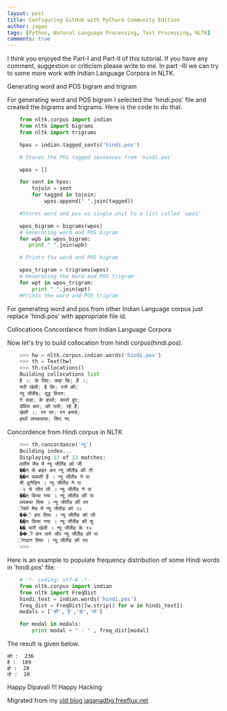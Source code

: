 ```yaml
---
layout: post
title: Configuring GitHub with PyCharm Community Edition
author: jagan
tags: [Python, Natural Language Processing, Text Processing, NLTK]
comments: true
---
```

I think you enjoyed the Part-I and Part-II of this tutorial. If you have any comment, suggestion or criticism please write to me. In part -III we can try to some more work with Indian Language Corpora in NLTK.

Generating word and POS bigram and trigram 

For generating word and POS bigram I selected the 'hindi.pos' file and created the bigrams and trigrams.
Here is the code to do that.

```python
    from nltk.corpus import indian
    from nltk import bigrams
    from nltk import trigrams

    hpos = indian.tagged_sents('hindi.pos')

    # Stores the POS tagged sentences from 'hindi.pos'

    wpos = []

    for sent in hpos:
        tojoin = sent
        for tagged in tojoin:
            wpos.append(" ".join(tagged))

    #Stores word and pos as single unit to a list called 'wpos'

    wpos_bigram = bigrams(wpos)
    # Generating word and POS bigram
    for wpb in wpos_bigram:
       print " ".join(wpb)

    # Prints the word and POS bigram

    wpos_trigram = trigrams(wpos)
    # Generating the Word and POS trigram
    for wpt in wpos_trigram:
        print " ".join(wpt)
    #Prints the word and POS trigram

```

        

For generating word and pos from other Indian Language corpus just replace 'hindi.pos' with appropriate file id.

Collocations Concordance from Indian Language Corpora

Now let's try to build collocation from hindi corpus(hindi.pos).

```python
    >>> hw = nltk.corpus.indian.words('hindi.pos')
    >>> th = Text(hw)
    >>> th.collocations()
    Building collocations list
    है ।; के लिए; कहा कि; हैं ।;
    पारी खेली; है कि; रनों की;
    न्यू जीलैंड; युद्ध विराम;
    ने कहा; के हाथों; करते हुए;
    डेविस कप; की पारी; रहे हैं;
    खेली ।; रन पर; रन बनाये;
    हाथों लपकवाया; किए गए
```

Concordence from Hindi corpus in NLTK

```python
    >>> th.concordance('न्यू')
    Building index...
    Displaying 13 of 13 matches:
    वसीय मैच में न्यू जीलैंड को जी
    ��न से बाहर कर न्यू जीलैंड की टी
    ��न सकती हैं । न्यू जीलैंड ने पा
    ती डुनेडिन । न्यू जीलैंड ने पा
    -२ से जीत ली । न्यू जीलैंड ने पा
    ��त किया गया । न्यू जीलैंड की पा
    लपकवा दिया । न्यू जीलैंड की तर
    ीसरे मैच में न्यू जीलैंड को २८
    ��े हरा दिया । न्यू जीलैंड को जी
    ��त किया गया । न्यू जीलैंड की शु
    �� पारी खेली । न्यू जीलैंड के १५
    ��ी कर पाये और न्यू जीलैंड की पा
    ोगदान दिया । न्यू जीलैंड की तर
    >>> 
```

Here is an example to populate frequency distribution of some Hindi words in 'hindi.pos' file.

```python
    # -*- coding: utf-8 -*-
    from nltk.corpus import indian
    from nltk import FreqDist
    hindi_text = indian.words('hindi.pos')
    freq_dist = FreqDist([w.strip() for w in hindi_text])
    modals = ['की','है','हो','तो']

    for modal in modals:
        print modal + " : " , freq_dist[modal]

```

The result is given below.

    की :  236
    है :  189
    हो :  28
    तो :  10


Happy Dipavali !!!
Happy Hacking 





Migrated from my [old blog jaganadhg.freeflux.net](https://web.archive.org/web/20160323193721/http://jaganadhg.freeflux.net/blog)
